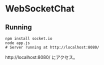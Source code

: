 # WebSocketChat

## Running

```
npm install socket.io
node app.js
# Server running at http://localhost:8080/
```

http://localhost:8080/ にアクセス。


